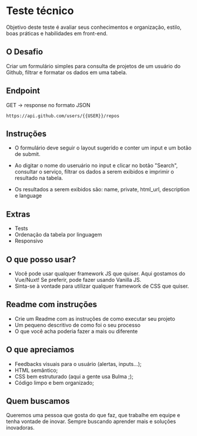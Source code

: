 # Teste técnico

Objetivo deste teste é avaliar seus conhecimentos e organização, estilo, boas práticas e habilidades em front-end.

## O Desafio

Criar um formulário simples para consulta de projetos de um usuário do Github, filtrar e formatar os dados em uma tabela.


## Endpoint

GET -> response no formato JSON

`https://api.github.com/users/{{USER}}/repos`

## Instruções

- O formulário deve seguir o layout sugerido e conter um input e um botão de submit.

- Ao digitar o nome do useruário no input e clicar no botão "Search", consultar o serviço, filtrar os dados a serem exibidos e imprimir o resultado na tabela.

- Os resultados a serem exibidos são: name, private, html_url, description e language

## Extras

- Tests
- Ordenação da tabela por linguagem
- Responsivo


## O que posso usar?

- Você pode usar qualquer framework JS que quiser. Aqui gostamos do Vue/Nuxt! Se preferir, pode fazer usando Vanilla JS.
- Sinta-se à vontade para utilizar qualquer framework de CSS que quiser.

## Readme com instruções

- Crie um Readme com as instruções de como executar seu projeto
- Um pequeno descritivo de como foi o seu processo
- O que você acha poderia fazer a mais ou diferente

## O que apreciamos

- Feedbacks visuais para o usuário (alertas, inputs...);
- HTML semântico;
- CSS bem estruturado (aqui a gente usa Bulma ;);
- Código limpo e bem organizado;

## Quem buscamos

Queremos uma pessoa que gosta do que faz, que trabalhe em equipe e tenha vontade de inovar. Sempre buscando aprender mais e soluções inovadoras.
